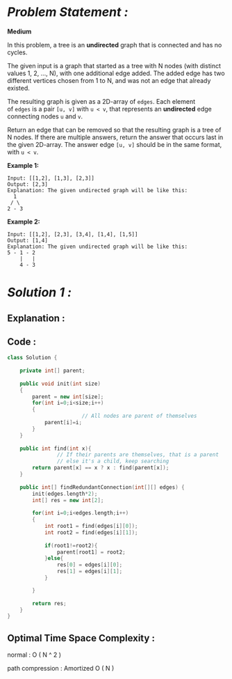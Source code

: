 # *Problem Statement :*

**Medium**

In this problem, a tree is an **undirected** graph that is connected and has no cycles.

The given input is a graph that started as a tree with N nodes (with distinct values 1, 2, ..., N), with one additional edge added. The added edge has two different vertices chosen from 1 to N, and was not an edge that already existed.

The resulting graph is given as a 2D-array of `edges`. Each element of `edges` is a pair `[u, v]` with `u < v`, that represents an **undirected** edge connecting nodes `u` and `v`.

Return an edge that can be removed so that the resulting graph is a tree of N nodes. If there are multiple answers, return the answer that occurs last in the given 2D-array. The answer edge `[u, v]` should be in the same format, with `u < v`.

**Example 1:**

```
Input: [[1,2], [1,3], [2,3]]
Output: [2,3]
Explanation: The given undirected graph will be like this:
  1
 / \
2 - 3

```

**Example 2:**

```
Input: [[1,2], [2,3], [3,4], [1,4], [1,5]]
Output: [1,4]
Explanation: The given undirected graph will be like this:
5 - 1 - 2
    |   |
    4 - 3
```

# *Solution 1 :*

## Explanation :

## Code :

```cpp
class Solution {
    
    private int[] parent;
    
    public void init(int size)
    {
        parent = new int[size];
        for(int i=0;i<size;i++)
        {
						// All nodes are parent of themselves
            parent[i]=i;
        }
    }
    
    public int find(int x){
				// If their parents are themselves, that is a parent
				// else it's a child, keep searching
        return parent[x] == x ? x : find(parent[x]);
    }
    
    public int[] findRedundantConnection(int[][] edges) {
        init(edges.length*2);
        int[] res = new int[2];
        
        for(int i=0;i<edges.length;i++)
        {
            int root1 = find(edges[i][0]);
            int root2 = find(edges[i][1]);
            
            if(root1!=root2){
                parent[root1] = root2;
            }else{
                res[0] = edges[i][0];
                res[1] = edges[i][1];
            }

        }
        
        return res;
    }
}
```

## Optimal Time Space Complexity :

normal : O ( N ^ 2 )

path compression : Amortized O ( N )